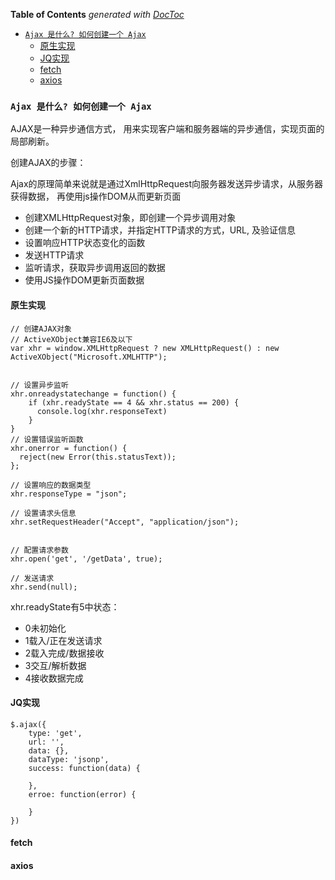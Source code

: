 <!-- START doctoc generated TOC please keep comment here to allow auto update -->
<!-- DON'T EDIT THIS SECTION, INSTEAD RE-RUN doctoc TO UPDATE -->
**Table of Contents**  *generated with [DocToc](https://github.com/thlorenz/doctoc)*

- [``Ajax 是什么? 如何创建一个 Ajax``](#ajax-%E6%98%AF%E4%BB%80%E4%B9%88-%E5%A6%82%E4%BD%95%E5%88%9B%E5%BB%BA%E4%B8%80%E4%B8%AA-ajax)
  - [原生实现](#%E5%8E%9F%E7%94%9F%E5%AE%9E%E7%8E%B0)
  - [JQ实现](#jq%E5%AE%9E%E7%8E%B0)
  - [fetch](#fetch)
  - [axios](#axios)

<!-- END doctoc generated TOC please keep comment here to allow auto update -->

### ``Ajax 是什么? 如何创建一个 Ajax``

AJAX是一种异步通信方式， 用来实现客户端和服务器端的异步通信，实现页面的局部刷新。

创建AJAX的步骤：

Ajax的原理简单来说就是通过XmlHttpRequest向服务器发送异步请求，从服务器获得数据， 再使用js操作DOM从而更新页面

- 创建XMLHttpRequest对象，即创建一个异步调用对象
- 创建一个新的HTTP请求，并指定HTTP请求的方式，URL, 及验证信息
- 设置响应HTTP状态变化的函数
- 发送HTTP请求
- 监听请求，获取异步调用返回的数据
- 使用JS操作DOM更新页面数据

#### 原生实现

    // 创建AJAX对象
    // ActiveXObject兼容IE6及以下
    var xhr = window.XMLHttpRequest ? new XMLHttpRequest() : new ActiveXObject("Microsoft.XMLHTTP");

    
    // 设置异步监听
    xhr.onreadystatechange = function() {
        if (xhr.readyState == 4 && xhr.status == 200) {
          console.log(xhr.responseText)
        }
    }
    // 设置错误监听函数
    xhr.onerror = function() {
      reject(new Error(this.statusText));
    };

    // 设置响应的数据类型
    xhr.responseType = "json";

    // 设置请求头信息
    xhr.setRequestHeader("Accept", "application/json");


    // 配置请求参数
    xhr.open('get', '/getData', true);

    // 发送请求
    xhr.send(null);

xhr.readyState有5中状态：

- 0未初始化
- 1载入/正在发送请求
- 2载入完成/数据接收
- 3交互/解析数据
- 4接收数据完成
    

#### JQ实现

    $.ajax({
        type: 'get',
        url: '',
        data: {},
        dataType: 'jsonp',
        success: function(data) {

        },
        erroe: function(error) {

        }
    })

#### fetch

#### axios